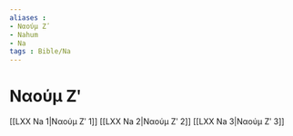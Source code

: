 ```yaml
---
aliases : 
- Ναούμ Ζʹ
- Nahum
- Na
tags : Bible/Na
---
```


# Ναούμ Ζʹ

[[LXX Na 1|Ναούμ Ζʹ 1]]
[[LXX Na 2|Ναούμ Ζʹ 2]]
[[LXX Na 3|Ναούμ Ζʹ 3]]
